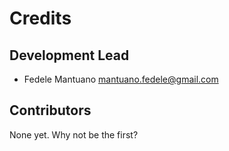 # Credits

## Development Lead
 
 - Fedele Mantuano <mantuano.fedele@gmail.com>

## Contributors

None yet. Why not be the first?
